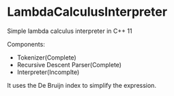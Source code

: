 # LambdaCalculusInterpreter
Simple lambda calculus interpreter in C++ 11

Components:
  - Tokenizer(Complete)
  - Recursive Descent Parser(Complete)
  - Interpreter(Incomplte)
  
  It uses the De Bruijn index to simplify the expression.
  
